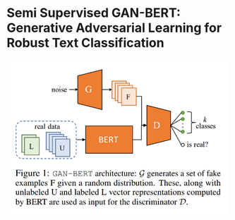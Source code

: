 # Semi Supervised GAN-BERT: Generative Adversarial Learning for Robust Text Classification
![ganbertarch](ganbert.png)
